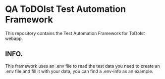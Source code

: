 # QA ToDOIst Test Automation Framework

This repository contains the Test Automation Framework for ToDoIst webapp.

## INFO.

This framework uses an .env file to read the test data you need to create an .env file and fill it with your data, you can find a .env-info as an example.


